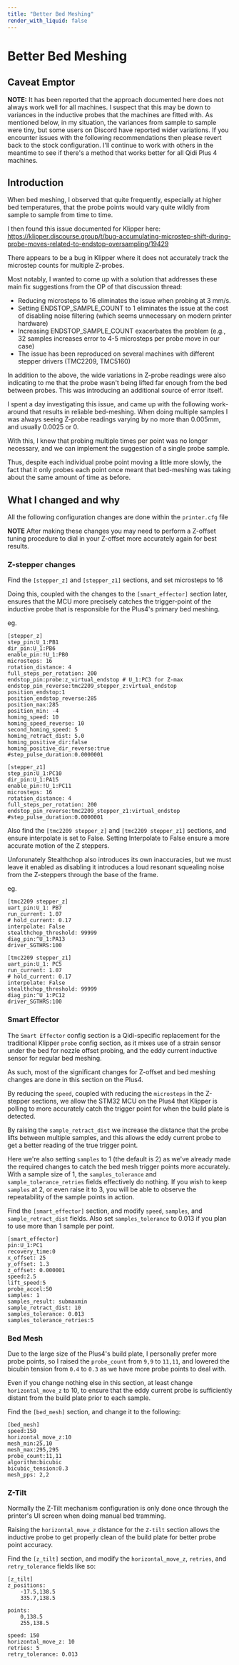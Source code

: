 ```yaml
---
title: "Better Bed Meshing"
render_with_liquid: false
---
```





# Better Bed Meshing

## Caveat Emptor

**NOTE:** It has been reported that the approach documented here does not always work well for all machines.  I suspect that this may be down to variances in the inductive
probes that the machines are fitted with.  As mentioned below, in my situation, the variances from sample to sample were tiny, but some users on Discord have
reported wider variations.  If you encounter issues with the following recommendations then please revert back to the stock configuration.  I'll continue to
work with others in the meantime to see if there's a method that works better for all Qidi Plus 4 machines.

## Introduction

When bed meshing, I observed that quite frequently, especially at higher bed temperatures, that the probe points would vary quite wildly from sample to sample from time to time.

I then found this issue documented for Klipper here: https://klipper.discourse.group/t/bug-accumulating-microstep-shift-during-probe-moves-related-to-endstop-oversampling/19429

There appears to be a bug in Klipper where it does not accurately track the microstep counts for multiple Z-probes.

Most notably, I wanted to come up with a solution that addresses these main fix suggestions from the OP of that discussion thread:

- Reducing microsteps to 16 eliminates the issue when probing at 3 mm/s.
- Setting ENDSTOP_SAMPLE_COUNT to 1 eliminates the issue at the cost of disabling noise filtering (which seems unnecessary on modern printer hardware)
- Increasing ENDSTOP_SAMPLE_COUNT exacerbates the problem (e.g., 32 samples increases error to 4-5 microsteps per probe move in our case)
- The issue has been reproduced on several machines with different stepper drivers (TMC2209, TMC5160)

In addition to the above, the wide variations in Z-probe readings were also indicating to me that the probe wasn't being lifted far enough from the bed between probes.
This was introducing an additional source of error itself.

I spent a day investigating this issue, and came up with the following work-around that results in reliable bed-meshing.
When doing multiple samples I was always seeing Z-probe readings varying by no more than 0.005mm, and usually 0.0025 or 0.

With this, I knew that probing multiple times per point was no longer necessary, and we can implement the suggestion of a single probe sample.

Thus, despite each individual probe point moving a little more slowly, the fact that it only probes each point once meant that bed-meshing was taking about the same amount of time as before.


## What I changed and why

All the following configuration changes are done within the `printer.cfg` file

**NOTE** After making these changes you may need to perform a Z-offset tuning procedure to dial in your Z-offset more accurately again for best results.


### Z-stepper changes

Find the `[stepper_z]` and `[stepper_z1]` sections, and set microsteps to 16

Doing this, coupled with the changes to the `[smart_effector]` section later, ensures that the MCU more precisely catches the trigger-point of the inductive probe that is responsible for the Plus4's primary bed meshing.

eg.

```
[stepper_z]
step_pin:U_1:PB1
dir_pin:U_1:PB6
enable_pin:!U_1:PB0
microsteps: 16
rotation_distance: 4
full_steps_per_rotation: 200
endstop_pin:probe:z_virtual_endstop # U_1:PC3 for Z-max
endstop_pin_reverse:tmc2209_stepper_z:virtual_endstop
position_endstop:1
position_endstop_reverse:285
position_max:285
position_min: -4
homing_speed: 10
homing_speed_reverse: 10
second_homing_speed: 5
homing_retract_dist: 5.0
homing_positive_dir:false
homing_positive_dir_reverse:true
#step_pulse_duration:0.0000001

[stepper_z1]
step_pin:U_1:PC10
dir_pin:U_1:PA15
enable_pin:!U_1:PC11
microsteps: 16
rotation_distance: 4
full_steps_per_rotation: 200
endstop_pin_reverse:tmc2209_stepper_z1:virtual_endstop
#step_pulse_duration:0.0000001
```

Also find the `[tmc2209 stepper_z]` and `[tmc2209 stepper_z1]` sections, and ensure interpolate is set to False.
Setting Interpolate to False ensure a more accurate motion of the Z steppers.

Unforunately Stealthchop also introduces its own inaccuracies, but we must leave it enabled as disabling it introduces a loud resonant squealing noise from the Z-steppers through the base of the frame.

eg.

```
[tmc2209 stepper_z]
uart_pin:U_1: PB7
run_current: 1.07
# hold_current: 0.17
interpolate: False
stealthchop_threshold: 99999
diag_pin:^U_1:PA13
driver_SGTHRS:100

[tmc2209 stepper_z1]
uart_pin:U_1: PC5
run_current: 1.07
# hold_current: 0.17
interpolate: False
stealthchop_threshold: 99999
diag_pin:^U_1:PC12
driver_SGTHRS:100
```


### Smart Effector

The `Smart Effector` config section is a Qidi-specific replacement for the traditional Klipper `probe` config section, as it mixes use of a strain sensor under the bed for nozzle offset probing, and the eddy current inductive sensor for regular bed meshing.

As such, most of the significant changes for Z-offset and bed meshing changes are done in this section on the Plus4.

By reducing the `speed`, coupled with reducing the `microsteps` in the Z-stepper sections, we allow the STM32 MCU on the Plus4 that Klipper is polling to more accurately catch the trigger point for when the build plate is detected.

By raising the `sample_retract_dist` we increase the distance that the probe lifts between multiple samples, and this allows the eddy current probe to get a better reading of the true trigger point.

Here we're also setting `samples` to 1 (the default is 2) as we've already made the required changes to catch the bed mesh trigger points more accurately.
With a sample size of 1, the `samples_tolerance` and `sample_tolerance_retries` fields effectively do nothing.
If you wish to keep `samples` at 2, or even raise it to 3, you will be able to observe the repeatability of the sample points in action.

Find the `[smart_effector]` section, and modify `speed`, `samples`, and `sample_retract_dist` fields.  Also set `samples_tolerance` to 0.013 if you plan to use more than 1 sample per point.

```
[smart_effector]
pin:U_1:PC1
recovery_time:0
x_offset: 25
y_offset: 1.3
z_offset: 0.000001
speed:2.5
lift_speed:5
probe_accel:50
samples: 1
samples_result: submaxmin
sample_retract_dist: 10
samples_tolerance: 0.013
samples_tolerance_retries:5
```


### Bed Mesh

Due to the large size of the Plus4's build plate, I personally prefer more probe points, so I raised the `probe_count` from `9,9` to `11,11`, and lowered the bicubin tension from `0.4` to `0.3` as we have more probe points to deal with.

Even if you change nothing else in this section, at least change `horizontal_move_z` to 10, to ensure that the eddy current probe is sufficiently distant from the build plate prior to each sample.

Find the `[bed_mesh]` section, and change it to the following:

```
[bed_mesh]
speed:150
horizontal_move_z:10
mesh_min:25,10
mesh_max:295,295
probe_count:11,11
algorithm:bicubic
bicubic_tension:0.3
mesh_pps: 2,2
```


### Z-Tilt

Normally the Z-Tilt mechanism configuration is only done once through the printer's UI screen when doing manual bed tramming.

Raising the `horizontal_move_z` distance for the `Z-tilt` section allows the inductive probe to get properly clean of the build plate for better probe point accuracy.

Find the `[z_tilt]` section, and modify the `horizontal_move_z`, `retries`, and `retry_tolerance` fields like so:

```
[z_tilt]
z_positions:
    -17.5,138.5
    335.7,138.5

points:
    0,138.5
    255,138.5

speed: 150
horizontal_move_z: 10
retries: 5
retry_tolerance: 0.013
```
